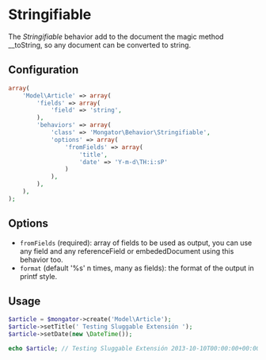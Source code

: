 Stringifiable
=============

The *Stringifiable* behavior add to the document the magic method __toString, so any document can be converted to string. 


Configuration
-------------

```php
array(
    'Model\Article' => array(
        'fields' => array(
            'field' => 'string',
        ),
        'behaviors' => array(
            'class' => 'Mongator\Behavior\Stringifiable',
            'options' => array(
                'fromFields' => array(
                    'title',
                    'date' => 'Y-m-d\TH:i:sP'
                )
            ),
        ),
    ),
);

```

Options
-------

* ```fromFields``` (required): array of fields to be used as output, you can use any field and any referenceField or embededDocument using this behavior too.
* ```format``` (default '%s' n times, many as fields): the format of the output in printf style.


Usage
-----

```php
$article = $mongator->create('Model\Article');
$article->setTitle(' Testing Sluggable Extensión ');
$article->setDate(new \DateTime());

echo $article; // Testing Sluggable Extensión 2013-10-10T00:00:00+00:00
```

